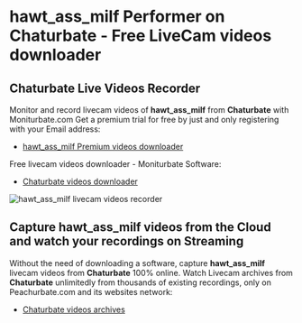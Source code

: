 # hawt_ass_milf Performer on Chaturbate - Free LiveCam videos downloader

## Chaturbate Live Videos Recorder

Monitor and record livecam videos of **hawt_ass_milf** from **Chaturbate** with Moniturbate.com
Get a premium trial for free by just and only registering with your Email address:
* [hawt_ass_milf Premium videos downloader](https://moniturbate.com/request-demo-licence-key.html)

Free livecam videos downloader - Moniturbate Software:
* [Chaturbate videos downloader](https://moniturbate.com/moniturbate-download-software.html)

![hawt_ass_milf livecam videos recorder](https://peachurnet.com/templates/moniturbate-software.png)


## Capture hawt_ass_milf videos from the Cloud and watch your recordings on Streaming

Without the need of downloading a software, capture **hawt_ass_milf** livecam videos from **Chaturbate** 100% online.
Watch Livecam archives from **Chaturbate** unlimitedly from thousands of existing recordings, only on Peachurbate.com and its websites network:
* [Chaturbate videos archives](https://peachurnet.com/)
